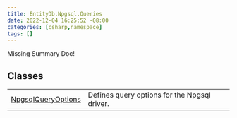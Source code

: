 ```yaml
---
title: EntityDb.Npgsql.Queries
date: 2022-12-04 16:25:52 -08:00
categories: [csharp,namespace]
tags: []
---
```


Missing Summary Doc!
## Classes
<table><tr><td><!--/posts/csharp.member.entitydb.npgsql.queries.npgsqlqueryoptions/--><a href='#'>NpgsqlQueryOptions</a></td><td>
Defines query options for the Npgsql driver.
</td></tr></table>
